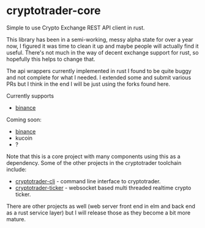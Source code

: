 # cryptotrader-core
Simple to use Crypto Exchange REST API client in rust.

This library has been in a semi-working, messy alpha state for over a year now, I figured it was time to clean it up and maybe people will actually find it useful. There's not much in the way of decent exchange support for rust, so hopefully this helps to change that.

The api wrappers currently implemented in rust I found to be quite buggy and not complete for what I needed. I extended some and submit various PRs but I think in the end I will be just using the forks found here.

Currently supports
- [binance](/robsaunders/binance-rs)

Coming soon:
- [binance](/robsaunders/huobi-rs)
- kucoin
- ?

Note that this is a core project with many components using this as a dependency. Some of the other projects in the cryptotrader toolchain include:
- [cryptotrader-cli](/robsaunders/cryptotrader-cli) - command line interface to cryptotrader.
- [cryptotrader-ticker](/robsaunders/cryptotrader-ticker) - websocket based multi threaded realtime crypto ticker.

There are other projects as well (web server front end in elm and back end as a rust service layer) but I will release those as they become a bit more mature.
